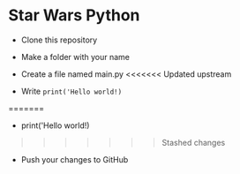 # Star Wars Python

* Clone this repository

* Make a folder with your name

* Create a file named main.py
<<<<<<< Updated upstream

* Write ```print('Hello world!)```

=======
* print('Hello world!)
>>>>>>> Stashed changes
* Push your changes to GitHub
